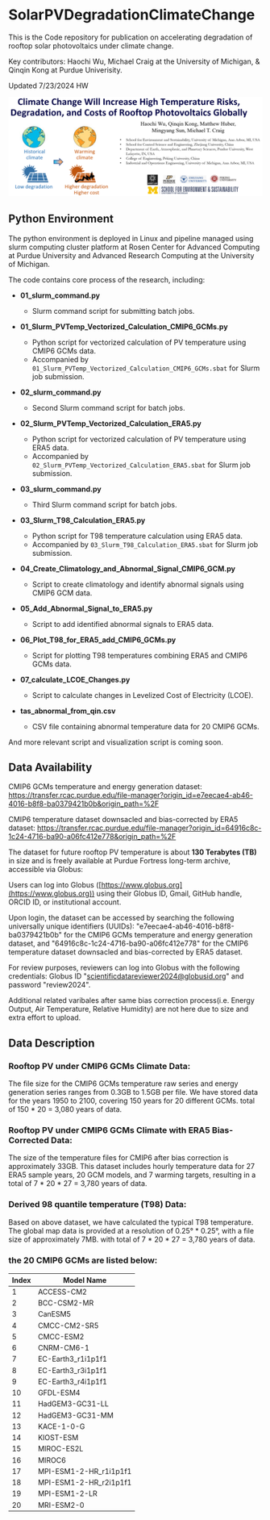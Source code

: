 # SolarPVDegradationClimateChange

This is the Code repository for publication on accelerating degradation of rooftop solar photovoltaics under climate change.

Key contributors: Haochi Wu, Michael Craig at the University of Michigan, & Qinqin Kong at Purdue Univerisity.

Updated 7/23/2024 HW

![Project](Illustr.png)

## Python Environment
The python environment is deployed in Linux and pipeline managed using slurm computing cluster platform at Rosen Center for Advanced Computing at Purdue University and Advanced Research Computing at the University of Michigan.

The code contains core process of the research, including:
- **01_slurm_command.py**    
    - Slurm command script for submitting batch jobs.
      
- **01_Slurm_PVTemp_Vectorized_Calculation_CMIP6_GCMs.py**    
    - Python script for vectorized calculation of PV temperature using CMIP6 GCMs data.
    - Accompanied by `01_Slurm_PVTemp_Vectorized_Calculation_CMIP6_GCMs.sbat` for Slurm job submission.
      
- **02_slurm_command.py**    
    - Second Slurm command script for batch jobs.
      
- **02_Slurm_PVTemp_Vectorized_Calculation_ERA5.py**    
    - Python script for vectorized calculation of PV temperature using ERA5 data.
    - Accompanied by `02_Slurm_PVTemp_Vectorized_Calculation_ERA5.sbat` for Slurm job submission.
      
- **03_slurm_command.py**    
    - Third Slurm command script for batch jobs.
      
- **03_Slurm_T98_Calculation_ERA5.py**    
    - Python script for T98 temperature calculation using ERA5 data.
    - Accompanied by `03_Slurm_T98_Calculation_ERA5.sbat` for Slurm job submission.
      
- **04_Create_Climatology_and_Abnormal_Signal_CMIP6_GCM.py**    
    - Script to create climatology and identify abnormal signals using CMIP6 GCM data.
      
- **05_Add_Abnormal_Signal_to_ERA5.py**    
    - Script to add identified abnormal signals to ERA5 data.
      
- **06_Plot_T98_for_ERA5_add_CMIP6_GCMs.py**    
    - Script for plotting T98 temperatures combining ERA5 and CMIP6 GCMs data.
      
- **07_calculate_LCOE_Changes.py**    
    - Script to calculate changes in Levelized Cost of Electricity (LCOE).
      
- **tas_abnormal_from_qin.csv**    
    - CSV file containing abnormal temperature data for 20 CMIP6 GCMs.

And more relevant script and visualization script is coming soon.

## Data Availability
CMIP6 GCMs temperature and energy generation dataset: https://transfer.rcac.purdue.edu/file-manager?origin_id=e7eecae4-ab46-4016-b8f8-ba0379421b0b&origin_path=%2F
 
CMIP6 temperature dataset downsacled and bias-corrected by ERA5 dataset: https://transfer.rcac.purdue.edu/file-manager?origin_id=64916c8c-1c24-4716-ba90-a06fc412e778&origin_path=%2F

The dataset for future rooftop PV temperature is about **130 Terabytes (TB)** in size and is freely available at Purdue Fortress long-term archive, accessible via Globus:

Users can log into Globus ([https://www.globus.org](https://www.globus.org)) using their Globus ID, Gmail, GitHub handle, ORCID ID, or institutional account. 

Upon login, the dataset can be accessed by searching the following universally unique identifiers (UUIDs): "e7eecae4-ab46-4016-b8f8-ba0379421b0b" for the CMIP6 GCMs temperature and energy generation dataset, and "64916c8c-1c24-4716-ba90-a06fc412e778" for the CMIP6 temperature dataset downsacled and bias-corrected by ERA5 dataset. 

For review purposes, reviewers can log into Globus with the following credentials: Globus ID "scientificdatareviewer2024@globusid.org" and password "review2024".

Additional related varibales after same bias correction process(i.e. Energy Output, Air Temperature, Relative Humidity) are not here due to size and extra effort to upload.

## Data Description
### Rooftop PV under CMIP6 GCMs Climate Data:
The file size for the CMIP6 GCMs temperature raw series and energy generation series ranges from 0.3GB to 1.5GB per file. We have stored data for the years 1950 to 2100, covering 150 years for 20 different GCMs.
total of 150 * 20 = 3,080 years of data.

### Rooftop PV under CMIP6 GCMs Climate with ERA5 Bias-Corrected Data:
The size of the temperature files for CMIP6 after bias correction is approximately 33GB. This dataset includes hourly temperature data for 27 ERA5 sample years, 20 GCM models, and 7 warming targets, resulting in a total of 7 * 20 * 27 = 3,780 years of data.

### Derived 98 quantile temperature (T98) Data:
Based on above dataset, we have calculated the typical T98 temperature. The global map data is provided at a resolution of 0.25° * 0.25°, with a file size of approximately 7MB. with total of 7 * 20 * 27 = 3,780 years of data.

### the 20 CMIP6 GCMs are listed below:

| Index | Model Name              |
|-------|-------------------------|
| 1     | ACCESS-CM2              |
| 2     | BCC-CSM2-MR             |
| 3     | CanESM5                 |
| 4     | CMCC-CM2-SR5            |
| 5     | CMCC-ESM2               |
| 6     | CNRM-CM6-1              |
| 7     | EC-Earth3_r1i1p1f1      |
| 8     | EC-Earth3_r3i1p1f1      |
| 9     | EC-Earth3_r4i1p1f1      |
| 10    | GFDL-ESM4               |
| 11    | HadGEM3-GC31-LL         |
| 12    | HadGEM3-GC31-MM         |
| 13    | KACE-1-0-G              |
| 14    | KIOST-ESM               |
| 15    | MIROC-ES2L              |
| 16    | MIROC6                  |
| 17    | MPI-ESM1-2-HR_r1i1p1f1  |
| 18    | MPI-ESM1-2-HR_r2i1p1f1  |
| 19    | MPI-ESM1-2-LR           |
| 20    | MRI-ESM2-0              |
